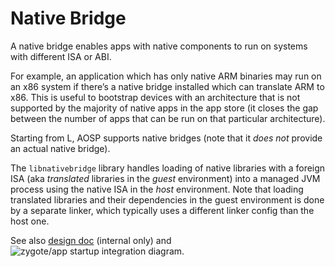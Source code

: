 # Native Bridge

A native bridge enables apps with native components to run on systems with
different ISA or ABI.

For example, an application which has only native ARM binaries may run on an x86
system if there’s a native bridge installed which can translate ARM to x86. This
is useful to bootstrap devices with an architecture that is not supported by the
majority of native apps in the app store (it closes the gap between the number
of apps that can be run on that particular architecture).

Starting from L, AOSP supports native bridges (note that it *does not* provide
an actual native bridge).

The `libnativebridge` library handles loading of native libraries with a foreign
ISA (aka *translated* libraries in the *guest* environment) into a managed JVM
process using the native ISA in the *host* environment. Note that loading
translated libraries and their dependencies in the guest environment is done by
a separate linker, which typically uses a different linker config than the host
one.

See also [design doc](http://go/native-bridge) (internal only) and ![zygote/app
startup integration diagram](nb-diagram.png).
